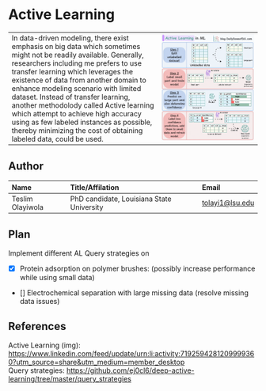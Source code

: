 # Active Learning
<table>
    <tr valign=top>
        <td width="60%">
            In data-driven modeling, there exist emphasis on big data which sometimes might not be readily available. Generally, researchers including me prefers to use transfer learning which leverages the existence of data from another domain to enhance modeling scenario with limited dataset. Instead of transfer learning, another methodolody called Active learning which attempt to achieve high accuracy using as few labeled instances as possible, thereby minimizing the cost of obtaining labeled data, could be used.
        </td>
        <td>
            <img src="active learning.gif" height="auto" width="300px">
        </td>
    </tr>
</table>


## Author
| Name | Title/Affilation | Email |
| :-- | :-- | :-- |
| Teslim Olayiwola | PhD candidate, Louisiana State University | tolayi1@lsu.edu |

## Plan
Implement different AL Query strategies on
- [x] Protein adsorption on polymer brushes: (possibly increase performance while using small data)
- [] Electrochemical separation with large missing data (resolve missing data issues)

## References
Active Learning (img): https://www.linkedin.com/feed/update/urn:li:activity:7192594281209999360?utm_source=share&utm_medium=member_desktop \
Query strategies: https://github.com/ej0cl6/deep-active-learning/tree/master/query_strategies